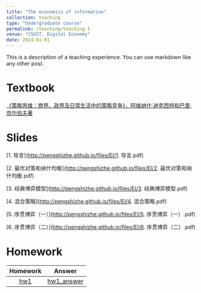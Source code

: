 ```yaml
---
title: "The economics of information"
collection: teaching
type: "Undergraduate course"
permalink: /teaching/teaching-1
venue: "CSUST, Digital Economy"
date: 2024-01-01
---
```


This is a description of a teaching experience. You can use markdown like any other post.

Textbook
======
[《策略思维：商界、政界及日常生活中的策略竞争》，阿维纳什·迪克西特和巴里·奈尔伯夫著](http://pengshizhe.github.io/files/EI/策略思维.pdf)

Slides
======
[1. 导言](http://pengshizhe.github.io/files/EI/1. 导言.pdf)

[2. 最优对策和纳什均衡](http://pengshizhe.github.io/files/EI/2. 最优对策和纳什均衡.pdf)

[3. 经典博弈模型](http://pengshizhe.github.io/files/EI/3. 经典博弈模型.pdf)

[4. 混合策略](http://pengshizhe.github.io/files/EI/4. 混合策略.pdf)

[5. 序贯博弈（一）](http://pengshizhe.github.io/files/EI/5. 序贯博弈（一）.pdf)

[6. 序贯博弈（二）](http://pengshizhe.github.io/files/EI/6. 序贯博弈（二）.pdf)

Homework
======

| Homework                | Answer        | 
| :------------:            | :------------:  | 
| [hw1](http://pengshizhe.github.io/files/EI/hw1.pdf)    | [hw1_answer](http://pengshizhe.github.io/files/EI/hw1_answer.pdf)    | 
   
